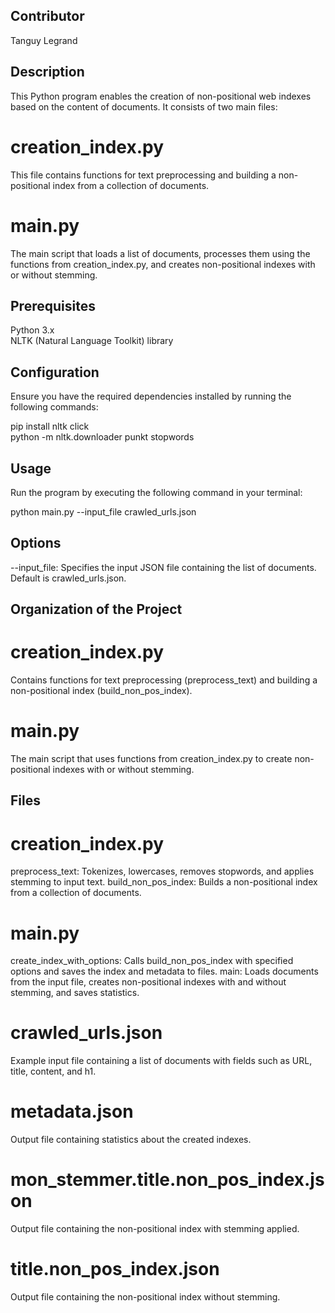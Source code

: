 ## Contributor
Tanguy Legrand


## Description
This Python program enables the creation of non-positional web indexes based on the content of documents. It consists of two main files:

# creation_index.py
This file contains functions for text preprocessing and building a non-positional index from a collection of documents.
# main.py
The main script that loads a list of documents, processes them using the functions from creation_index.py, and creates non-positional indexes with or without stemming.


## Prerequisites
Python 3.x  
NLTK (Natural Language Toolkit) library  


## Configuration
Ensure you have the required dependencies installed by running the following commands:

pip install nltk click  
python -m nltk.downloader punkt stopwords  


## Usage
Run the program by executing the following command in your terminal:  

python main.py --input_file crawled_urls.json


## Options
--input_file: Specifies the input JSON file containing the list of documents. Default is crawled_urls.json.


## Organization of the Project

# creation_index.py

Contains functions for text preprocessing (preprocess_text) and building a non-positional index (build_non_pos_index).

# main.py

The main script that uses functions from creation_index.py to create non-positional indexes with or without stemming.



## Files

# creation_index.py

preprocess_text: Tokenizes, lowercases, removes stopwords, and applies stemming to input text.
build_non_pos_index: Builds a non-positional index from a collection of documents.

# main.py

create_index_with_options: Calls build_non_pos_index with specified options and saves the index and metadata to files.
main: Loads documents from the input file, creates non-positional indexes with and without stemming, and saves statistics.

# crawled_urls.json

Example input file containing a list of documents with fields such as URL, title, content, and h1.

# metadata.json

Output file containing statistics about the created indexes.

# mon_stemmer.title.non_pos_index.json

Output file containing the non-positional index with stemming applied.

# title.non_pos_index.json

Output file containing the non-positional index without stemming.
